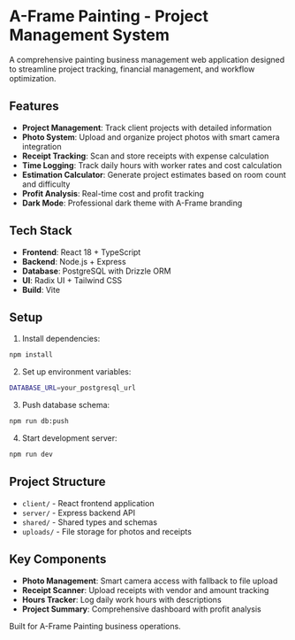 # A-Frame Painting - Project Management System

A comprehensive painting business management web application designed to streamline project tracking, financial management, and workflow optimization.

## Features

- **Project Management**: Track client projects with detailed information
- **Photo System**: Upload and organize project photos with smart camera integration
- **Receipt Tracking**: Scan and store receipts with expense calculation
- **Time Logging**: Track daily hours with worker rates and cost calculation
- **Estimation Calculator**: Generate project estimates based on room count and difficulty
- **Profit Analysis**: Real-time cost and profit tracking
- **Dark Mode**: Professional dark theme with A-Frame branding

## Tech Stack

- **Frontend**: React 18 + TypeScript
- **Backend**: Node.js + Express
- **Database**: PostgreSQL with Drizzle ORM
- **UI**: Radix UI + Tailwind CSS
- **Build**: Vite

## Setup

1. Install dependencies:
```bash
npm install
```

2. Set up environment variables:
```bash
DATABASE_URL=your_postgresql_url
```

3. Push database schema:
```bash
npm run db:push
```

4. Start development server:
```bash
npm run dev
```

## Project Structure

- `client/` - React frontend application
- `server/` - Express backend API
- `shared/` - Shared types and schemas
- `uploads/` - File storage for photos and receipts

## Key Components

- **Photo Management**: Smart camera access with fallback to file upload
- **Receipt Scanner**: Upload receipts with vendor and amount tracking
- **Hours Tracker**: Log daily work hours with descriptions
- **Project Summary**: Comprehensive dashboard with profit analysis

Built for A-Frame Painting business operations.